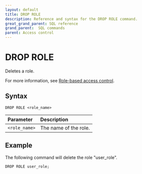 ```yaml
---
layout: default
title: DROP ROLE
description: Reference and syntax for the DROP ROLE command.
great_grand_parent: SQL reference
grand_parent:  SQL commands
parent: Access control
---
```


# DROP ROLE
Deletes a role.

For more information, see [Role-based access control](../../../Guides/managing-your-organization/rbac.md).

## Syntax

```DROP ROLE <role_name>```


| Parameter  | Description |
| :--------- | :---------- |
| `<role_name>` | The name of the role. |

## Example

The following command will delete the role "user_role".

```DROP ROLE user_role;```
